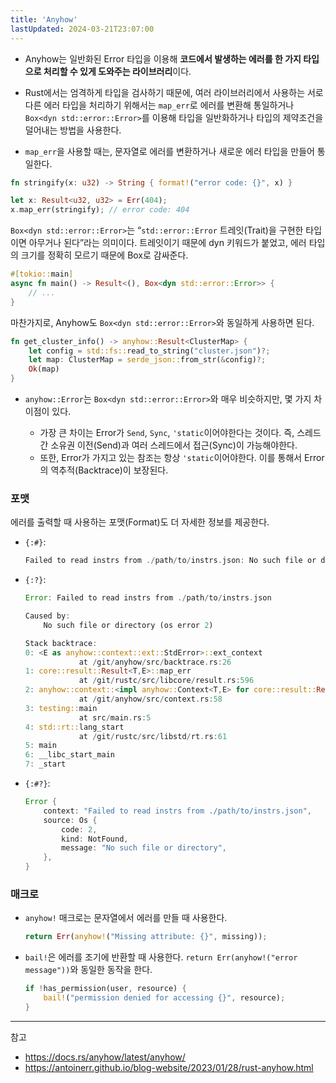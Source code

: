 ```yaml
---
title: 'Anyhow'
lastUpdated: 2024-03-21T23:07:00
---
```


- Anyhow는 일반화된 Error 타입을 이용해 **코드에서 발생하는 에러를 한 가지 타입으로 처리할 수 있게 도와주는 라이브러리**이다.
  
- Rust에서는 엄격하게 타입을 검사하기 때문에, 여러 라이브러리에서 사용하는 서로 다른 에러 타입을 처리하기 위해서는 `map_err`로 에러를 변환해 통일하거나 `Box<dyn std::error::Error>`를 이용해 타입을 일반화하거나 타입의 제약조건을 덜어내는 방법을 사용한다.

- `map_err`을 사용할 때는, 문자열로 에러를 변환하거나 새로운 에러 타입을 만들어 통일한다.
  
```rust
fn stringify(x: u32) -> String { format!("error code: {}", x) }

let x: Result<u32, u32> = Err(404);
x.map_err(stringify); // error code: 404
```

`Box<dyn std::error::Error>`는 “`std::error::Error` 트레잇(Trait)을 구현한 타입이면 아무거나 된다”라는 의미이다. 트레잇이기 때문에 dyn 키워드가 붙었고, 에러 타입의 크기를 정확히 모르기 때문에 Box로 감싸준다.

```rust
#[tokio::main]
async fn main() -> Result<(), Box<dyn std::error::Error>> {
    // ...
}
```

마찬가지로, Anyhow도 `Box<dyn std::error::Error>`와 동일하게 사용하면 된다.

```rust
fn get_cluster_info() -> anyhow::Result<ClusterMap> {
    let config = std::fs::read_to_string("cluster.json")?;
    let map: ClusterMap = serde_json::from_str(&config)?;
    Ok(map)
}
```

- `anyhow::Error`는 `Box<dyn std::error::Error>`와 매우 비슷하지만, 몇 가지 차이점이 있다.

   - 가장 큰 차이는 Error가 `Send`, `Sync`, `'static`이어야한다는 것이다. 즉, 스레드간 소유권 이전(Send)과 여러 스레드에서 접근(Sync)이 가능해야한다.
   - 또한, Error가 가지고 있는 참조는 항상 `'static`이어야한다. 이를 통해서 Error의 역추적(Backtrace)이 보장된다.

### 포맷

에러를 출력할 때 사용하는 포맷(Format)도 더 자세한 정보를 제공한다.

- `{:#}`:
  
    ```rust
    Failed to read instrs from ./path/to/instrs.json: No such file or directory (os error 2)
    ```

- `{:?}`:

    ```rust
    Error: Failed to read instrs from ./path/to/instrs.json

    Caused by:
        No such file or directory (os error 2)

    Stack backtrace:
    0: <E as anyhow::context::ext::StdError>::ext_context
                at /git/anyhow/src/backtrace.rs:26
    1: core::result::Result<T,E>::map_err
                at /git/rustc/src/libcore/result.rs:596
    2: anyhow::context::<impl anyhow::Context<T,E> for core::result::Result<T,E>>::with_context
                at /git/anyhow/src/context.rs:58
    3: testing::main
                at src/main.rs:5
    4: std::rt::lang_start
                at /git/rustc/src/libstd/rt.rs:61
    5: main
    6: __libc_start_main
    7: _start
    ```

- `{:#?}`:

    ```rust
    Error {
        context: "Failed to read instrs from ./path/to/instrs.json",
        source: Os {
            code: 2,
            kind: NotFound,
            message: "No such file or directory",
        },
    }
    ````

### 매크로

- `anyhow!` 매크로는 문자열에서 에러를 만들 때 사용한다.

    ```rust
    return Err(anyhow!("Missing attribute: {}", missing)); 
    ```

- `bail!`은 에러를 조기에 반환할 때 사용한다. `return Err(anyhow!("error message"))`와 동일한 동작을 한다.

    ```rust
    if !has_permission(user, resource) {
        bail!("permission denied for accessing {}", resource);
    }
    ```

---
참고
- https://docs.rs/anyhow/latest/anyhow/
- https://antoinerr.github.io/blog-website/2023/01/28/rust-anyhow.html